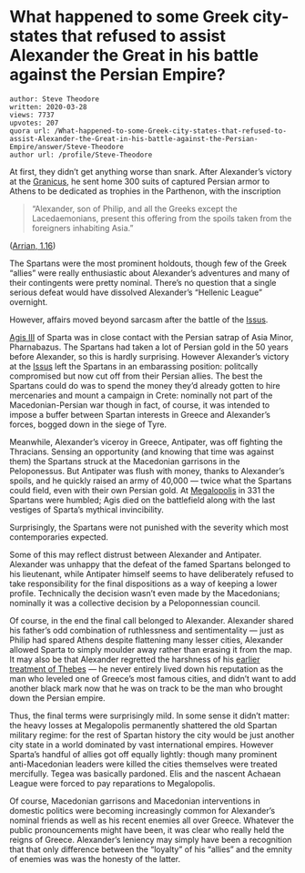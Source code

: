 # What happened to some Greek city-states that refused to assist Alexander the Great in his battle against the Persian Empire?

	author: Steve Theodore
	written: 2020-03-28
	views: 7737
	upvotes: 207
	quora url: /What-happened-to-some-Greek-city-states-that-refused-to-assist-Alexander-the-Great-in-his-battle-against-the-Persian-Empire/answer/Steve-Theodore
	author url: /profile/Steve-Theodore


At first, they didn’t get anything worse than snark. After Alexander’s victory at the [Granicus](https://en.wikipedia.org/wiki/Battle_of_the_Granicus), he sent home 300 suits of captured Persian armor to Athens to be dedicated as trophies in the Parthenon, with the inscription

> “Alexander, son of Philip, and all the Greeks except the Lacedaemonians, present this offering from the spoils taken from the foreigners inhabiting Asia.”

([Arrian, 1.16](http://www.gutenberg.org/files/46976/46976-h/46976-h.htm#Page_47))

The Spartans were the most prominent holdouts, though few of the Greek “allies” were really enthusiastic about Alexander’s adventures and many of their contingents were pretty nominal. There’s no question that a single serious defeat would have dissolved Alexander’s “Hellenic League” overnight.

However, affairs moved beyond sarcasm after the battle of the [Issus](https://en.wikipedia.org/wiki/Battle_of_Issus).

[Agis III](http://www.livius.org/articles/person/agis-iii/) of Sparta was in close contact with the Persian satrap of Asia Minor, Pharnabazus. The Spartans had taken a lot of Persian gold in the 50 years before Alexander, so this is hardly surprising. However Alexander’s victory at the [Issus](https://en.wikipedia.org/wiki/Battle_of_Issus) left the Spartans in an embarassing position: politcally compromised but now cut off from their Persian allies. The best the Spartans could do was to spend the money they’d already gotten to hire mercenaries and mount a campaign in Crete: nominally not part of the Macedonian-Persian war though in fact, of course, it was intended to impose a buffer between Spartan interests in Greece and Alexander’s forces, bogged down in the siege of Tyre.

Meanwhile, Alexander’s viceroy in Greece, Antipater, was off fighting the Thracians. Sensing an opportunity (and knowing that time was against them) the Spartans struck at the Macedonian garrisons in the Peloponessus. But Antipater was flush with money, thanks to Alexander’s spoils, and he quickly raised an army of 40,000 — twice what the Spartans could field, even with their own Persian gold. At [Megalopolis](https://en.wikipedia.org/wiki/Battle_of_Megalopolis) in 331 the Spartans were humbled; Agis died on the battlefield along with the last vestiges of Sparta’s mythical invincibility.

Surprisingly, the Spartans were not punished with the severity which most contemporaries expected.

Some of this may reflect distrust between Alexander and Antipater. Alexander was unhappy that the defeat of the famed Spartans belonged to his lieutenant, while Antipater himself seems to have deliberately refused to take responsibility for the final dispositions as a way of keeping a lower profile. Technically the decision wasn’t even made by the Macedonians; nominally it was a collective decision by a Peloponnessian council.

Of course, in the end the final call belonged to Alexander. Alexander shared his father’s odd combination of ruthlessness and sentimentality — just as Philip had spared Athens despite flattening many lesser cities, Alexander allowed Sparta to simply moulder away rather than erasing it from the map. It may also be that Alexander regretted the harshness of his [earlier treatment of Thebes](https://en.wikipedia.org/wiki/Battle_of_Thebes) — he never entirely lived down his reputation as the man who leveled one of Greece’s most famous cities, and didn’t want to add another black mark now that he was on track to be the man who brought down the Persian empire.

Thus, the final terms were surprisingly mild. In some sense it didn’t matter: the heavy losses at Megalopolis permanently shattered the old Spartan military regime: for the rest of Spartan history the city would be just another city state in a world dominated by vast international empires. However Sparta’s handful of allies got off equally lightly: though many prominent anti-Macedonian leaders were killed the cities themselves were treated mercifully. Tegea was basically pardoned. Elis and the nascent Achaean League were forced to pay reparations to Megalopolis.

Of course, Macedonian garrisons and Macedonian interventions in domestic politics were becoming increasingly common for Alexander’s nominal friends as well as his recent enemies all over Greece. Whatever the public pronouncements might have been, it was clear who really held the reigns of Greece. Alexander’s leniency may simply have been a recognition that that only difference between the “loyalty” of his “allies” and the emnity of enemies was was the honesty of the latter.

